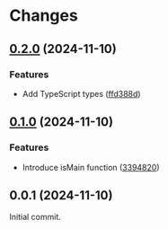 # Changes

## [0.2.0](https://github.com/prantlf/js-main/compare/v0.1.0...v0.2.0) (2024-11-10)

### Features

* Add TypeScript types ([ffd388d](https://github.com/prantlf/js-main/commit/ffd388d765ae09ac379cadc9a1d81cf112d8d392))

## [0.1.0](https://github.com/prantlf/js-main/compare/v0.0.1...v0.1.0) (2024-11-10)

### Features

* Introduce isMain function ([3394820](https://github.com/prantlf/js-main/commit/33948209984c2fdb6b521efab18b39e539ea6d1a))

## 0.0.1 (2024-11-10)

Initial commit.
